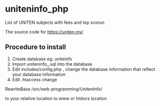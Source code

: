 # uniteninfo_php
List of UNITEN subjects with fees and top scorun

The source code for https://uniten.my/


## Procedure to install

1. Create database eg: uniteinfo
2. Import uniteninfo_.sql into the database
3. Edit includes/config.php , change the database information that reflect your database information
4. Edit .htaccess change

RewriteBase /src/web-programming/UnitenInfo/

to your relative location to www or htdocs location
